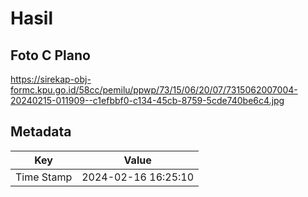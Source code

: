 # Hasil

## Foto C Plano

https://sirekap-obj-formc.kpu.go.id/58cc/pemilu/ppwp/73/15/06/20/07/7315062007004-20240215-011909--c1efbbf0-c134-45cb-8759-5cde740be6c4.jpg


## Metadata

| Key        | Value               |
| ---------- | ------------------- |
| Time Stamp | 2024-02-16 16:25:10 |



